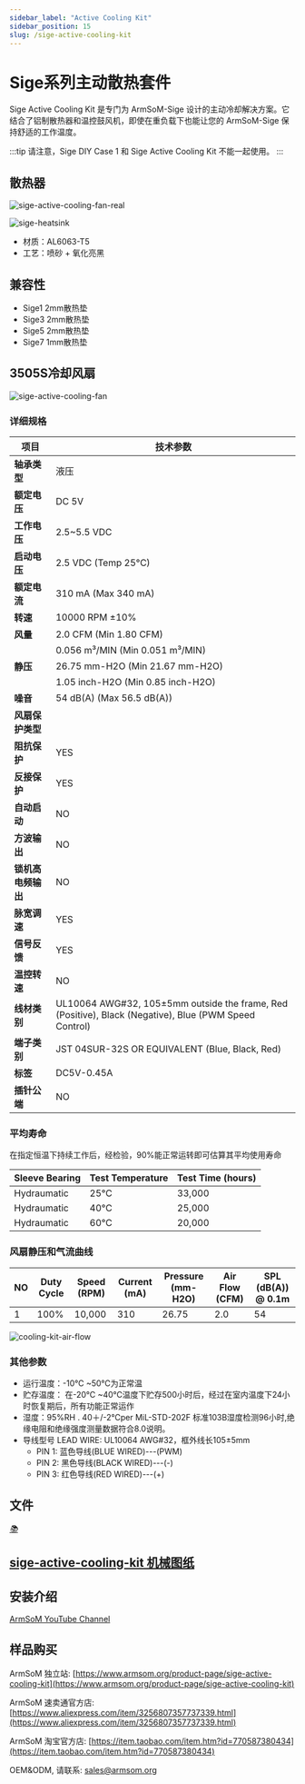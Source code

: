 ```yaml
---
sidebar_label: "Active Cooling Kit"
sidebar_position: 15
slug: /sige-active-cooling-kit
---
```


# Sige系列主动散热套件

Sige Active Cooling Kit 是专门为 ArmSoM-Sige 设计的主动冷却解决方案。它结合了铝制散热器和温控鼓风机，即使在重负载下也能让您的 ArmSoM-Sige 保持舒适的工作温度。

:::tip
请注意，Sige DIY Case 1 和 Sige Active Cooling Kit 不能一起使用。
:::

## 散热器

![sige-active-cooling-fan-real](/img/accessories/sige-active-cooling-fan-real.png)

![sige-heatsink](/img/accessories/sige-heatsink.png)

- 材质：AL6063-T5
- 工艺：喷砂 + 氧化亮黑

## 兼容性

- Sige1 2mm散热垫
- Sige3 2mm散热垫
- Sige5 2mm散热垫
- Sige7 1mm散热垫

## 3505S冷却风扇

![sige-active-cooling-fan](/img/accessories/sige-active-cooling-fan.png)


### 详细规格

| 项目                         | 技术参数               |
|----------------------------------|-------------------------------------------------------|
| **轴承类型**       | 液压                                    |
| **额定电压**      | DC 5V                                                |
| **工作电压**       | 2.5~5.5 VDC                                          |
| **启动电压**    | 2.5 VDC (Temp 25°C)                                  |
| **额定电流**        | 310 mA (Max 340 mA)                                 |
| **转速**             | 10000 RPM ±10%                                      |
| **风量**                | 2.0 CFM (Min 1.80 CFM)                              |
|                                    | 0.056 m³/MIN (Min 0.051 m³/MIN)                      |
| **静压**         | 26.75 mm-H2O (Min 21.67 mm-H2O)                      |
|                                    | 1.05 inch-H2O (Min 0.85 inch-H2O)                    |
| **噪音**             | 54 dB(A) (Max 56.5 dB(A))                            |
| **风扇保护类型** |                                                       |
| **阻抗保护**| YES                                                   |
| **反接保护** | YES                                               |
| **自动启动**          | NO                                                    |
| **方波输出**   | NO                                                    |
| **锁机高电频输出** | NO                                              |
| **脉宽调速** | YES                                                |
| **信号反馈**     | YES                                                   |
| **温控转速** | NO                                                |
| **线材类别** | UL10064 AWG#32, 105±5mm outside the frame, Red (Positive), Black (Negative), Blue (PWM Speed Control) |
| **端子类别**              | JST 04SUR-32S OR EQUIVALENT (Blue, Black, Red)       |
| **标签**                   | DC5V-0.45A                                           |
| **插针公端**         | NO                                                    |

### 平均寿命

在指定恒温下持续工作后，经检验，90%能正常运转即可估算其平均使用寿命

| **Sleeve Bearing** | **Test Temperature** | **Test Time (hours)** |
|--------------------|-----------------------|------------------------|
| Hydraumatic        | 25°C                  | 33,000                 |
| Hydraumatic        | 40°C                  | 25,000                 |
| Hydraumatic        | 60°C                  | 20,000                 |

### 风扇静压和气流曲线

| NO | Duty Cycle | Speed (RPM) | Current (mA) | Pressure (mm-H2O) | Air Flow (CFM) | SPL (dB(A)) @ 0.1m |
|----|------------|-------------|--------------|------------------|----------------|---------------------|
| 1  | 100%       | 10,000      | 310          | 26.75            | 2.0            | 54                  |

![cooling-kit-air-flow](/img/accessories/cooling-kit-air-flow.png)

### 其他参数

- 运行温度：-10℃ ~50℃为正常温
- 贮存温度： 在-20℃ ~40℃温度下贮存500小时后，经过在室内温度下24小时恢复期后，所有功能正常运作
- 湿度：95%RH .  40＋/-2℃per MiL-STD-202F 标准103B湿度检测96小时,绝缘电阻和绝缘强度测量数据符合8.0说明。
- 导线型号 LEAD WIRE: UL10064 AWG#32，框外线长105±5mm 
    - PIN 1: 蓝色导线(BLUE WIRED)---(PWM) 
    - PIN 2: 黑色导线(BLACK WIRED)---(-) 
    - PIN 3: 红色导线(RED WIRED)---(+)  

## 文件
<div class="cards">
    <a href="https://pan.baidu.com/s/1CvUflC1Vf7lX9fmMoArXLA?pwd=arms" class="card-link">
        <div class="card">
            <div class="icon">
                <i>📚</i>
            </div>
            <div class="content">
                <h2>sige-active-cooling-kit 机械图纸</h2>
            </div>
        </div>
    </a>
</div>

## 安装介绍

[ArmSoM YouTube Channel](https://www.youtube.com/watch?v=azB0MyI7scE)

## 样品购买

ArmSoM 独立站: [https://www.armsom.org/product-page/sige-active-cooling-kit](https://www.armsom.org/product-page/sige-active-cooling-kit)
 
ArmSoM 速卖通官方店: [https://www.aliexpress.com/item/3256807357737339.html](https://www.aliexpress.com/item/3256807357737339.html) 

ArmSoM 淘宝官方店: [https://item.taobao.com/item.htm?id=770587380434](https://item.taobao.com/item.htm?id=770587380434)

OEM&ODM,  请联系: sales@armsom.org